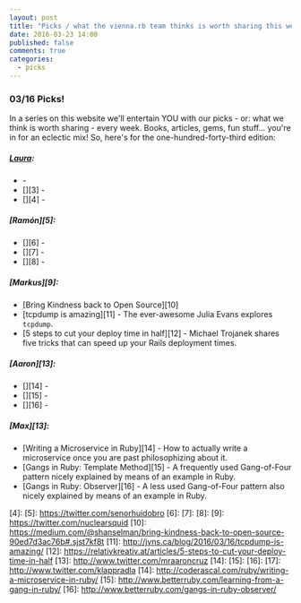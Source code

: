 ```yaml
---
layout: post
title: "Picks / what the vienna.rb team thinks is worth sharing this week"
date: 2016-03-23 14:00
published: false
comments: true
categories:
  - picks
---
```


### 03/16 Picks!

In a series on this website we'll entertain YOU with our picks - or: what we think is worth sharing - every week.
Books, articles, gems, fun stuff... you're in for an eclectic mix! So, here's for the one-hundred-forty-third edition:

##### [Laura][1]:
- [][2] -
- [][3] -
- [][4] -

##### [Ramón][5]:
- [][6] -
- [][7] -
- [][8] -

##### [Markus][9]:
- [Bring Kindness back to Open Source][10]
- [tcpdump is amazing][11] - The ever-awesome Julia Evans explores `tcpdump`.
- [5 steps to cut your deploy time in half][12] - Michael Trojanek shares five tricks that can speed up your Rails deployment times.

##### [Aaron][13]:
- [][14] -
- [][15] -
- [][16] -

##### [Max][13]:
- [Writing a Microservice in Ruby][14] - How to actually write a microservice once you are past philosophizing about it.
- [Gangs in Ruby: Template Method][15] - A frequently used Gang-of-Four pattern nicely explained by means of an example in Ruby.
- [Gangs in Ruby: Observer][16] - A less used Gang-of-Four pattern also nicely explained by means of an example in Ruby.

[1]: http://www.twitter.com/alicetragedy
[2]:
[3]:
[4]:
[5]: https://twitter.com/senorhuidobro
[6]:
[7]:
[8]:
[9]: https://twitter.com/nuclearsquid
[10]: https://medium.com/@shanselman/bring-kindness-back-to-open-source-90ed7d3ac76b#.sjst7kf8t
[11]: http://jvns.ca/blog/2016/03/16/tcpdump-is-amazing/
[12]: https://relativkreativ.at/articles/5-steps-to-cut-your-deploy-time-in-half
[13]: http://www.twitter.com/mraaroncruz
[14]:
[15]:
[16]:
[17]: http://www.twitter.com/klappradla
[14]: http://coderascal.com/ruby/writing-a-microservice-in-ruby/
[15]: http://www.betterruby.com/learning-from-a-gang-in-ruby/
[16]: http://www.betterruby.com/gangs-in-ruby-observer/
